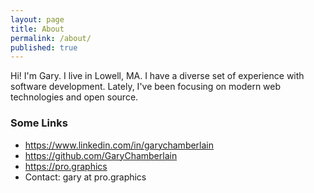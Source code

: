 ```yaml
---
layout: page
title: About
permalink: /about/
published: true
---
```



Hi! I'm Gary.  I live in Lowell, MA.  I have a diverse set of experience with software development. Lately, I've been focusing on modern web technologies and open source.


### Some Links
- https://www.linkedin.com/in/garychamberlain
- https://github.com/GaryChamberlain
- https://pro.graphics
- Contact: gary at pro.graphics
